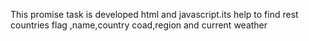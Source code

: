 This promise task is developed html and javascript.its help to find rest countries flag ,name,country coad,region and current weather
